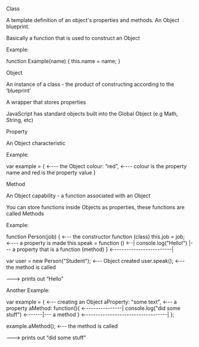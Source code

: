 Class

A template definition of an object's properties and methods. An Object blueprint.

Basically a function that is used to construct an Object

Example:

function Example(name) {
    this.name = name;
}

Object

An instance of a class - the product of constructing according to the ‘blueprint’

A wrapper that stores properties

JavaScript has standard objects built into the Global Object (e.g Math, String, etc)


Property

An Object characteristic

Example:

var example = { ←--- the Object
     colour: “red”, ←--- colour is the property name and red is the property value
}

Method

An Object capability - a function associated with an Object

You can store functions inside Objects as properties, these functions are called Methods

Example:

function Person(job) { ←-- the constructor function (class)
    this.job = job;  ←--- a property is made
    this.speak = function () ←-|
        console.log("Hello!")  |--- a property that is a function (method)
    } ←------------------------|

var user = new Person("Student"); ←-- Object created
user.speak(); ←-- the method is called

---> prints out “Hello”


Another Example:

var example = { ←-- creating an Object
    aProperty: "some text", ←-- a property
    aMethod: function(){ ←---------------|
    console.log("did some stuff") ←------|--- a method
    } ←----------------------------------|
};

example.aMethod(); ←-- the method is called

---> prints out “did some stuff”

